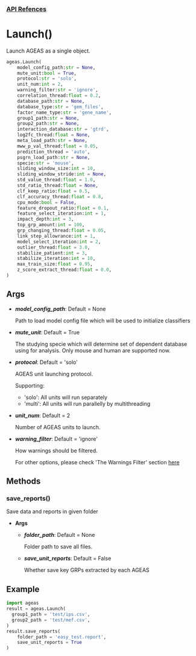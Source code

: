 ### [API Refences](https://nkmtmsys.github.io/Ageas/tutorial)


# Launch()
Launch AGEAS as a single object.
```python
ageas.Launch(
    model_config_path:str = None,
    mute_unit:bool = True,
    protocol:str = 'solo',
    unit_num:int = 2,
    warning_filter:str = 'ignore',
    correlation_thread:float = 0.2,
    database_path:str = None,
    database_type:str = 'gem_files',
    factor_name_type:str = 'gene_name',
    group1_path:str = None,
    group2_path:str = None,
    interaction_database:str = 'gtrd',
    log2fc_thread:float = None,
    meta_load_path:str = None,
    mww_p_val_thread:float = 0.05,
    prediction_thread = 'auto',
    psgrn_load_path:str = None,
    specie:str = 'mouse',
    sliding_window_size:int = 10,
    sliding_window_stride:int = None,
    std_value_thread:float = 1.0,
    std_ratio_thread:float = None,
    clf_keep_ratio:float = 0.5,
    clf_accuracy_thread:float = 0.8,
    cpu_mode:bool = False,
    feature_dropout_ratio:float = 0.1,
    feature_select_iteration:int = 1,
    impact_depth:int = 3,
    top_grp_amount:int = 100,
    grp_changing_thread:float = 0.05,
    link_step_allowrance:int = 1,
    model_select_iteration:int = 2,
    outlier_thread:float = 3.0,
    stabilize_patient:int = 3,
    stabilize_iteration:int = 10,
    max_train_size:float = 0.95,
    z_score_extract_thread:float = 0.0,
)
```


## **Args**

+ **_model_config_path_**: Default = None

    Path to load model config file which will be used to initialize classifiers


+ **_mute_unit_**: Default = True

    The studying specie which will determine set of dependent database using for analysis. Only mouse and human are supported now.


+ **_protocol_**: Default = 'solo'

    AGEAS unit launching protocol.

    Supporting:
    - 'solo': All units will run separately
    - 'multi': All units will run parallelly by multithreading


+ **_unit_num_**: Default = 2

    Number of AGEAS units to launch.


+ **_warning_filter_**: Default = 'ignore'

    How warnings should be filtered.

    For other options, please check 'The Warnings Filter' section [here](https://docs.python.org/3/library/warnings.html#warning-filter)



## **Methods**


### **save_reports()**

Save data and reports in given folder

  + **Args**

    + **_folder_path_**: Default = None

        Folder path to save all files.


    + **_save_unit_reports_**: Default = False

        Whether save key GRPs extracted by each AGEAS




## **Example**
```python
import ageas
result = ageas.Launch(
  group1_path = 'test/ips.csv',
  group2_path = 'test/mef.csv',
)
result.save_reports(
	folder_path = 'easy_test.report',
	save_unit_reports = True
)
```
